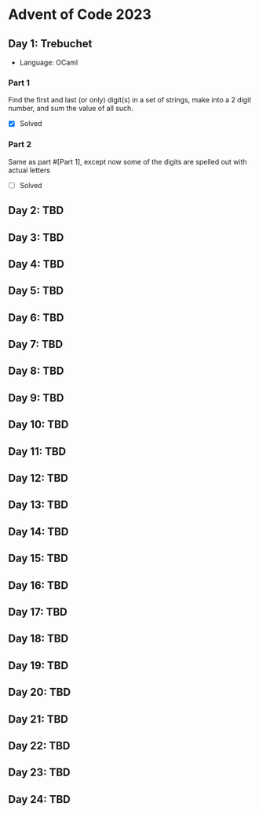 # Advent of Code 2023
## Day 1: Trebuchet

 - Language: OCaml

### Part 1

Find the first and last (or only) digit(s) in a set of strings, make into a 2 digit number, and sum the value of all such.
 - [x] Solved

### Part 2

Same as part #[Part 1], except now some of the digits are spelled out with actual letters
 - [ ] Solved

## Day 2: TBD

## Day 3: TBD

## Day 4: TBD

## Day 5: TBD

## Day 6: TBD

## Day 7: TBD

## Day 8: TBD

## Day 9: TBD

## Day 10: TBD

## Day 11: TBD

## Day 12: TBD

## Day 13: TBD

## Day 14: TBD

## Day 15: TBD

## Day 16: TBD

## Day 17: TBD

## Day 18: TBD

## Day 19: TBD

## Day 20: TBD

## Day 21: TBD

## Day 22: TBD

## Day 23: TBD

## Day 24: TBD

